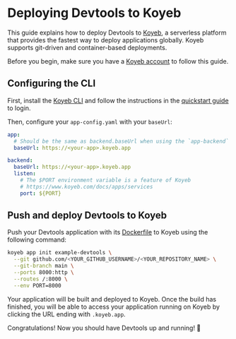 # Deploying Devtools to Koyeb

This guide explains how to deploy Devtools to [Koyeb](https://www.koyeb.com/), a serverless platform that provides the fastest way to deploy applications globally. Koyeb supports git-driven and container-based deployments.

Before you begin, make sure you have a [Koyeb account](https://app.koyeb.com/) to follow this guide.

## Configuring the CLI

First, install the
[Koyeb CLI](https://www.koyeb.com/docs/quickstart/koyeb-cli) and follow the instructions in the [quickstart guide](https://www.koyeb.com/docs/quickstart/koyeb-cli) to login.

Then, configure your `app-config.yaml` with your `baseUrl`:

```yaml
app:
  # Should be the same as backend.baseUrl when using the `app-backend` plugin
  baseUrl: https://<your-app>.koyeb.app

backend:
  baseUrl: https://<your-app>.koyeb.app
  listen:
    # The $PORT environment variable is a feature of Koyeb
    # https://www.koyeb.com/docs/apps/services
    port: ${PORT}
```

## Push and deploy Devtools to Koyeb

Push your Devtools application with its [Dockerfile](https://devtools.khulnasoft.com/docs/deployment/docker) to Koyeb using the following command:

```bash
koyeb app init example-devtools \
  --git github.com/<YOUR_GITHUB_USERNAME>/<YOUR_REPOSITORY_NAME> \
  --git-branch main \
  --ports 8000:http \
  --routes /:8000 \
  --env PORT=8000
```

Your application will be built and deployed to Koyeb. Once the build has finished, you will be able to access your application running on Koyeb by clicking the URL ending with `.koyeb.app`.

Congratulations! Now you should have Devtools up and running! 🎉
